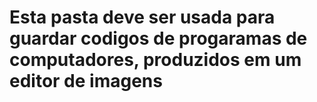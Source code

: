 # Esta pasta deve ser usada para guardar codigos de progaramas de computadores, produzidos em um editor de imagens

